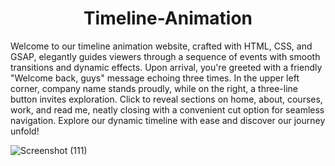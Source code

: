 <h1 align="center">Timeline-Animation</h1>

<p>Welcome to our timeline animation website, crafted with HTML, CSS, and GSAP, elegantly guides viewers through a sequence of events with smooth transitions and dynamic effects. Upon arrival, you're greeted with a friendly "Welcome back, guys" message echoing three times. In the upper left corner, company name stands proudly, while on the right, a three-line button invites exploration. Click to reveal sections on home, about, courses, work, and read me, neatly closing with a convenient cut option for seamless navigation. Explore our dynamic timeline with ease and discover our journey unfold!</p>

![Screenshot (111)](https://github.com/shubhankarraj40/Timeline-Animation/assets/173196957/4952850e-4aa0-4507-a6b3-62f38876bb72)

